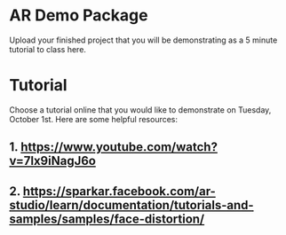# AR Demo Package

Upload your finished project that you will be demonstrating as a 5 minute tutorial to class here.

# Tutorial

Choose a tutorial online that you would like to demonstrate on Tuesday, October 1st. Here are some helpful resources:
## 1. https://www.youtube.com/watch?v=7lx9iNagJ6o
## 2. https://sparkar.facebook.com/ar-studio/learn/documentation/tutorials-and-samples/samples/face-distortion/
